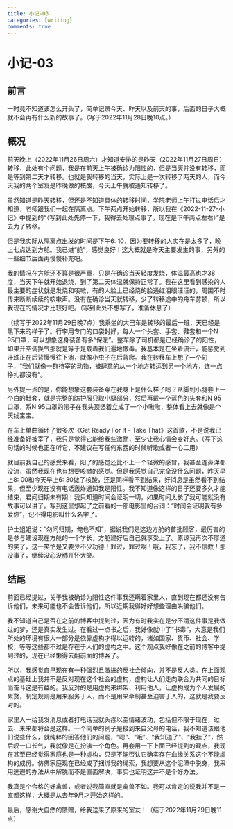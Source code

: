 ```yaml
---
title: 小记-03
categories: [writing]
comments: true
---
```


# 小记-03

## 前言

一时竟不知道该怎么开头了，简单记录今天、昨天以及前天的事，<!--关于**概况**部分可能一语就能概之了，主要记录下-->后面的日子大概就不会再有什么新的故事了。（写于2022年11月28日晚10点。）

## 概况

前天晚上（2022年11月26日周六）才知道安排的是昨天（2022年11月27日周日）转移，此处有个问题，我是在前天上午被确诊为阳性的，但是当天并没有转移，而是等到第二天才转移。也就是我转移的当天，实际上是一次转移了两天的人，而今天我的两个室友是昨晚做的核酸，今天上午就被通知转移了。

虽然知道是昨天转移，但还是不知道具体的转移时间，学院老师上午打过电话后才知道，老师跟我们一起在隔离点。下午两点开始转移，所以我在《2022-11-27-小记》中提到的“（写到此处先停一下，我得去处理点事了，现在是下午两点左右）”是去为了转移。

但是我实际从隔离点出发的时间是下午6: 10，因为要转移的人实在是太多了，晚上七点达到方舱。我已进“舱”，感觉良好！这大概就是昨天主要发生的事，另外的一些细节后面再慢慢补充吧。

我的情况在方舱还不算是很严重，只是在确诊当天轻度发烧，体温最高也才38度，当天下午就开始退烧，到了第二天体温就保持正常了。我在这里看到感染的人最主要的症状就是发烧和咳嗽，有的人脸上已经烧的脸通红泪眼汪汪的，周围不时传来断断续续的咳嗽声。<!--医生给我周围的一些人给了退烧药，我已经不发烧了。-->没有在确诊当天就转移，少了转移途中的舟车劳顿，<!--如果是当天转移可能情况就不会有那么好了。-->所以我现在的情况才比较好吧。（写到此处不想写了，准备休息了）

（续写于2022年11月29日晚7点）我乘坐的大巴车是转移的最后一班，天已经是黑下来的样子了。行李用专门的口袋封好，每人一个头套、手套、鞋套和一个N 95口罩，可以想象这身装备有多“保暖”。整车除了司机都是已经确诊了的阳性，如果开空调换气那就是等于是载着我们遍地撒毒。我基本是在坐着流汗，能感觉到汗珠正在后背慢慢往下淌，就像小虫子在后背爬。我在转移车上想了一个句子，“我们就像一群待宰的动物，被肆意的从一个地方转运到另一个地方，连一点挣扎都没有”。

另外提一点的是，你能想象这套装备穿在我身上是什么样子吗？从脚到小腿套上一个白的鞋套，就是完整的防护服只取小腿部分，然后再戴一个蓝色的头套和N 95口罩，系N 95口罩的带子在我头顶竖着立成了一个小啾啾，整体看上去就像是个天线宝宝。

在车上单曲循环了很多次《Get Ready For  It -  Take That》这首歌，不是说我已经准备好被宰了，我只是觉得它能给我些激励，至少让我心情会变好点。（写下这句话的时候也正在听它，不建议在写任何东西的时候听歌或者一心二用）

就目前我自己的感受来看，阳了的感觉还比不上一个轻微的感冒，我甚至连鼻涕都没流，虽然我现在也有想要咳嗽的感觉。但是我感觉自己完全没什么问题，昨天早上8: 00和今天早上6: 30做了核酸，还是同样看不到结果，好消息是虽然看不到结果，但至少现在没有电话轰炸通知我是阳性。我不知道像这样的日子还要多久才能结束，君问归期未有期！我只知道时间会证明一切，如果时间太长了我可能就没有故事可以讲了。写到这里想起了之前看的一部电影里的台词：“时间会证明我有多爱你”，记不得电影叫什么名字了。

护士姐姐说：“勿问归期，俺也不知”，据说我们是这边方舱的首批顾客，最厉害的是参与建设现在方舱的一个学长，方舱建好后自己就享受上了。原谅我再次不厚道的笑了，这一笑怕是又要少不少功德！罪过，罪过啊！哦，我忘了，我不信教！那没事了，继续没心没肺开怀大笑。

## 结尾

<!--关于是使用“转移”还是“转运”，我想还是应该细细琢磨一番的，转运是用在物身上的，比如说转运货物-->

前面已经提过，关于我被确诊为阳性这件事我还瞒着家里人，直到现在都还没有告诉他们，未来可能也不会告诉他们，所以近期我得好好想些理由哄骗他们。

我不知道自己是否在之前的博客中提到过，因为有时我实在是分不清这件事是我做过的梦，还是真实发生过。在看过一点书之后，我好像就中了“书毒”，大意是我们所处的环境有很大一部分是依靠虚构才得以运转的，诸如国家、货币、社会、学校，等等这些都不过是存在于人们的虚构之中。这个观点我好像在之前的博客中提到过的，现在已经懒得去翻前面的博客了。

所以，我感觉自己现在有一种强烈且激进的反社会倾向，并不是反人类。在上面观点的基础上我并不是反对现在这个社会的虚构，虚构让人们走向联合为共同的目标而奋斗这是有益的。我反对的是用虚构来绑架、利用他人，让虚构成为个人发展的累赘，制定规则是用来服务于人，而不是用来牵制甚至迫害于人的，这就是我要反对的。

家里人一给我发消息或者打电话我就头疼以至情绪波动，包括但不限于现在，过去、未来都将会是这样。一个简单的例子是接到来自父母的电话，我不知道该跟他们说些什么，就纯粹的回答他们的问题，“嗯”、“哦”、“我知道了”、“我挂了”，然后叹一口长气，我就像是在扮演一个角色。再套用一下上面已经提到的观点，我现在甚至已经觉得家庭也是一种虚构，只是不能否认它确实存在血缘关系这个不能虚构的成份。仿佛家庭现在已经成了捆绑我的绳索，我想要从这个泥潭中脱身，我采用逃避的办法从中解脱而不是直面解决，事实也证明这并不是个好办法。

我真是个合格的好禽兽，或者说我简直就是禽兽不如。我可以肯定的说我并不是一直都这样，大概是从去年9月才开始这样的。

最后，感谢大自然的馈赠，给我送来了原来的室友！（结于2022年11月29日晚11点）